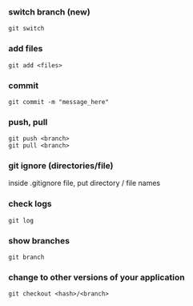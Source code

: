 ### switch branch (new)
```git
git switch
```

### add files 
```git
git add <files>
```

### commit
```git
git commit -m "message_here"
```

### push, pull
```git 
git push <branch> 
git pull <branch>
```

### git ignore (directories/file)
inside .gitignore file, put directory / file names

### check logs
```git
git log
```

### show branches
```git
git branch
``` 

### change to other versions of your application
```git
git checkout <hash>/<branch>
```
